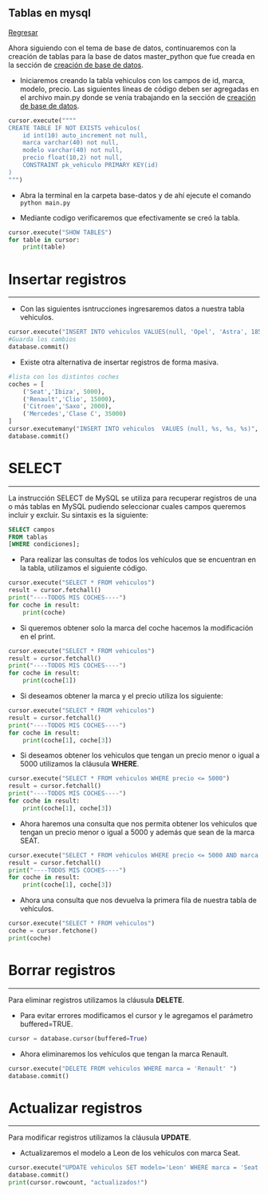 ## Tablas en mysql

[Regresar](/CodingBootcampsESPOL-RDDW/)

Ahora siguiendo con el tema de base de datos, continuaremos con la creación de tablas para la base de datos master_python que fue creada en la sección de [creación de base de datos](./creacion-bd.md).

+ Iniciaremos creando la tabla vehiculos con los campos de id, marca, modelo, precio. Las siguientes líneas de código deben ser agregadas en el archivo main.py donde se venia trabajando en la sección de [creación de base de datos](./creacion-bd.md).

```Python
cursor.execute(""""
CREATE TABLE IF NOT EXISTS vehiculos(
    id int(10) auto_increment not null,
    marca varchar(40) not null,
    modelo varchar(40) not null,
    precio float(10,2) not null,
    CONSTRAINT pk_vehiculo PRIMARY KEY(id)
)
""")
```
+ Abra la terminal en la carpeta base-datos y de ahí ejecute el comando `python main.py`

+ Mediante codigo verificaremos que efectivamente se creó la tabla.

```Python
cursor.execute("SHOW TABLES")
for table in cursor:
    print(table)
```

Insertar registros
===========

* * *

+ Con las siguientes isntrucciones ingresaremos datos a nuestra tabla vehiculos. 

```Python
cursor.execute("INSERT INTO vehiculos VALUES(null, 'Opel', 'Astra', 18500)")
#Guarda los cambios
database.commit()
```

+ Existe otra alternativa de insertar registros de forma masiva. 

```Python
#lista con los distintos coches
coches = [
    ('Seat','Ibiza', 5000),
    ('Renault','Clio', 15000),
    ('Citroen','Saxo', 2000),
    ('Mercedes','Clase C', 35000)
]
cursor.executemany("INSERT INTO vehiculos  VALUES (null, %s, %s, %s)", coches)
database.commit()
```

SELECT
===========

* * *

La instrucción SELECT de MySQL se utiliza para recuperar registros de una o más tablas en MySQL pudiendo seleccionar cuales campos queremos incluir y excluir. Su sintaxis es la siguiente:

```sql
SELECT campos
FROM tablas
[WHERE condiciones];
```
+ Para realizar las consultas de todos los vehículos que se encuentran en la tabla, utilizamos el siguiente código.

```Python
cursor.execute("SELECT * FROM vehiculos")
result = cursor.fetchall()
print("----TODOS MIS COCHES----")
for coche in result:
    print(coche)
```
+ Si queremos obtener solo la marca del coche hacemos la modificación en el print. 

```Python
cursor.execute("SELECT * FROM vehiculos")
result = cursor.fetchall()
print("----TODOS MIS COCHES----")
for coche in result:
    print(coche[1])
```
+ Si deseamos obtener la marca y el precio utiliza los siguiente:

```Python
cursor.execute("SELECT * FROM vehiculos")
result = cursor.fetchall()
print("----TODOS MIS COCHES----")
for coche in result:
    print(coche[1], coche[3])
```
+ Si deseamos obtener los vehiculos que tengan un precio menor o igual a 5000 utilizamos la cláusula **WHERE**.

```Python
cursor.execute("SELECT * FROM vehiculos WHERE precio <= 5000")
result = cursor.fetchall()
print("----TODOS MIS COCHES----")
for coche in result:
    print(coche[1], coche[3])
```

+ Ahora haremos una consulta que nos permita obtener los vehiculos que tengan un precio menor o igual a 5000 y además que sean de la marca SEAT.

```Python
cursor.execute("SELECT * FROM vehiculos WHERE precio <= 5000 AND marca = 'Seat' ")
result = cursor.fetchall()
print("----TODOS MIS COCHES----")
for coche in result:
    print(coche[1], coche[3])
```
+ Ahora una consulta que nos devuelva la primera fila de nuestra tabla de vehículos. 

```Python
cursor.execute("SELECT * FROM vehiculos")
coche = cursor.fetchone()
print(coche)
```

Borrar registros
===========

* * *

Para eliminar registros utilizamos la cláusula **DELETE**.
+ Para evitar errores modificamos el cursor y le agregamos el parámetro buffered=TRUE.

```Python
cursor = database.cursor(buffered=True)
```
+ Ahora eliminaremos los vehículos que tengan la marca Renault.

```Python
cursor.execute("DELETE FROM vehiculos WHERE marca = 'Renault' ")
database.commit()
```

Actualizar registros
===========

* * *

Para modificar registros utilizamos la cláusula **UPDATE**.

+ Actualizaremos el modelo a Leon de los vehículos con marca Seat.

```Python
cursor.execute("UPDATE vehiculos SET modelo='Leon' WHERE marca = 'Seat'")
database.commit()
print(cursor.rowcount, "actualizados!")
```